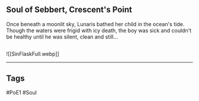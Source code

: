 ## Soul of Sebbert, Crescent's Point
Once beneath a moonlit sky, Lunaris bathed her child in the ocean's tide.
Though the waters were frigid with icy death, the boy was sick and
couldn't be healthy until he was silent, clean and still...

##
![[SinFlaskFull.webp]]

---
## Tags
#PoE1 
#Soul